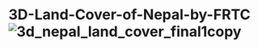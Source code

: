 # 3D-Land-Cover-of-Nepal-by-FRTC![3d_nepal_land_cover_final1copy](https://github.com/user-attachments/assets/bc141df0-43ee-4805-9d75-95505d0e651d)
